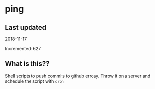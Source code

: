# ping

## Last updated
2018-11-17

Incremented: 627

## What is this??
Shell scripts to push commits to github errday. Throw it on a server and schedule the script with `cron`
